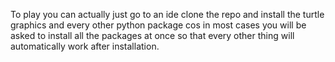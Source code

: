 To play you can actually just go to an ide clone the repo and install the turtle graphics and every other python package cos in most cases you will be asked to 
install all the packages at once so that every other thing will automatically work after installation.

